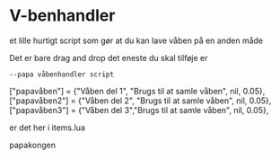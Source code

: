 # V-benhandler
et lille hurtigt script som gør at du kan lave våben på en anden måde

Det er bare drag and drop det eneste du skal tilføje er 

	--papa våbenhandler script
["papavåben"] = {"Våben del 1", "Brugs til at samle våben", nil, 0.05},
["papavåben2"] = {"Våben del 2", "Brugs til at samle våben", nil, 0.05},
["papavåben3"] = {"Våben del 3","Brugs til at samle våben", nil, 0.05},
  
  er det her i items.lua
  
  
  papakongen
